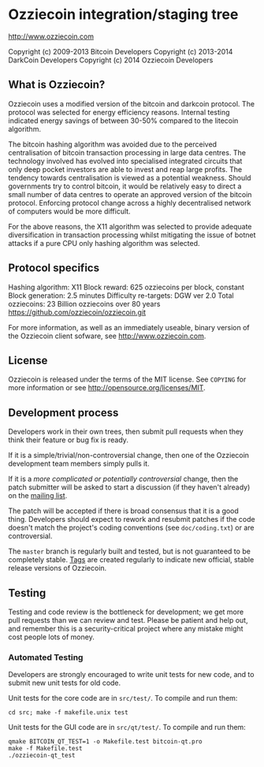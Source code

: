 Ozziecoin integration/staging tree
================================

http://www.ozziecoin.com

Copyright (c) 2009-2013 Bitcoin Developers
Copyright (c) 2013-2014 DarkCoin Developers
Copyright (c) 2014 Ozziecoin Developers

What is Ozziecoin?
----------------

Ozziecoin uses a modified version of the bitcoin and darkcoin protocol.  The protocol was selected for energy efficiency reasons.  Internal testing indicated energy savings of between 30-50% compared to the litecoin algorithm.

The bitcoin hashing algorithm was avoided due to the perceived centralisation of bitcoin transaction processing in large data centres.  The technology involved has evolved into specialised integrated circuits that only deep pocket investors are able to invest and reap large profits.  The tendency towards centralisation is viewed as a potential weakness.  Should governments try to control bitcoin, it would be relatively easy to direct a small number of data centres to operate an approved version of the bitcoin protocol.  Enforcing protocol change across a highly decentralised network of computers would be more difficult.

For the above reasons, the X11 algorithm was selected to provide adequate diversification in transaction processing whilst mitigating the issue of botnet attacks if a pure CPU only hashing algorithm was selected.

Protocol specifics
------------------

Hashing algorithm: X11 
Block reward: 625 ozziecoins per block, constant
Block generation: 2.5 minutes
Difficulty re-targets: DGW ver 2.0
Total ozziecoins: 23 Billion ozziecoins over 80 years
https://github.com/ozziecoin/ozziecoin.git

For more information, as well as an immediately useable, binary version of
the Ozziecoin client sofware, see http://www.ozziecoin.com.

License
-------

Ozziecoin is released under the terms of the MIT license. See `COPYING` for more
information or see http://opensource.org/licenses/MIT.

Development process
-------------------

Developers work in their own trees, then submit pull requests when they think
their feature or bug fix is ready.

If it is a simple/trivial/non-controversial change, then one of the Ozziecoin
development team members simply pulls it.

If it is a *more complicated or potentially controversial* change, then the patch
submitter will be asked to start a discussion (if they haven't already) on the
[mailing list](http://sourceforge.net/mailarchive/forum.php?forum_name=bitcoin-development).

The patch will be accepted if there is broad consensus that it is a good thing.
Developers should expect to rework and resubmit patches if the code doesn't
match the project's coding conventions (see `doc/coding.txt`) or are
controversial.

The `master` branch is regularly built and tested, but is not guaranteed to be
completely stable. [Tags](https://github.com/bitcoin/bitcoin/tags) are created
regularly to indicate new official, stable release versions of Ozziecoin.

Testing
-------

Testing and code review is the bottleneck for development; we get more pull
requests than we can review and test. Please be patient and help out, and
remember this is a security-critical project where any mistake might cost people
lots of money.

### Automated Testing

Developers are strongly encouraged to write unit tests for new code, and to
submit new unit tests for old code.

Unit tests for the core code are in `src/test/`. To compile and run them:

    cd src; make -f makefile.unix test

Unit tests for the GUI code are in `src/qt/test/`. To compile and run them:

    qmake BITCOIN_QT_TEST=1 -o Makefile.test bitcoin-qt.pro
    make -f Makefile.test
    ./ozziecoin-qt_test

